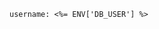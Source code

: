 <!-- usedin: [ _includes/_inlines/Deployment/common/env-vars/env-vars_using-environment-variables-v1.md] -->

```
username: <%= ENV['DB_USER'] %>
```
